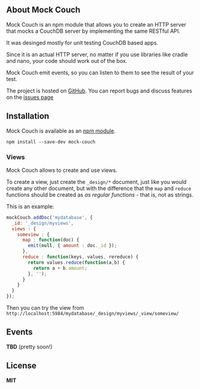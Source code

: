 <a name="about"></a>
## About Mock Couch

Mock Couch is an npm module that allows you to create an HTTP server that mocks a CouchDB server by implementing the same RESTful API.

It was desinged mostly for unit testing CouchDB based apps.

Since it is an actual HTTP server, no matter if you use libraries like cradle and nano, your code should work out of the box.

Mock Couch emit events, so you can listen to them to see the result of your test.

The project is hosted on [GitHub](https://github.com/chris-l/mock-couch). You can report bugs and discuss features on the [issues page](https://github.com/chris-l/mock-couch/issues)

<a name="installation"></a>
## Installation

Mock Couch is available as an [npm module](https://www.npmjs.org/package/mock-couch).

```
npm install --save-dev mock-couch
```

<a name="views"></a>
### Views

Mock Couch allows to create and use views.

To create a view, just create the `_design/*` document, just like you would create any other document, but with the difference that the `map` and `reduce` functions should be created as _as regular functions_ - that is, not as strings.

This is an example:
```javascript
mockCouch.addDoc('mydatabase', {
  _id: '_design/myviews',
  views : {
    someview : {
      map : function(doc) {
        emit(null, { amount : doc._id });
      },
      reduce : function(keys, values, rereduce) {
        return values.reduce(function(a,b) {
          return a + b.amount;
        }, '');
      }
    }
  }
});
```

Then you can try the view from `http://localhost:5984/mydatabase/_design/myviews/_view/someview/`

<a name="events"></a>
## Events

**TBD** (pretty soon!)

<a name="license"></a>
## License

**MIT**
